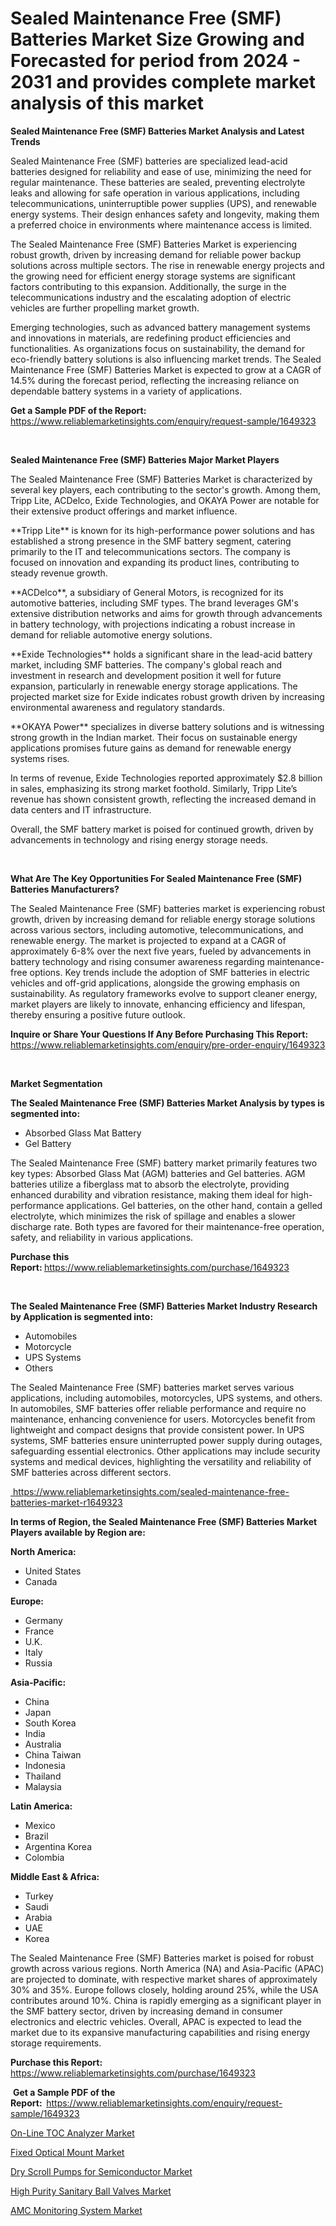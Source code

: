 <p><h1>Sealed Maintenance Free (SMF) Batteries Market Size Growing and Forecasted for period from 2024 - 2031 and provides complete market analysis of this market</h1></p><p><strong>Sealed Maintenance Free (SMF) Batteries Market Analysis and Latest Trends</strong></p>
<p><p>Sealed Maintenance Free (SMF) batteries are specialized lead-acid batteries designed for reliability and ease of use, minimizing the need for regular maintenance. These batteries are sealed, preventing electrolyte leaks and allowing for safe operation in various applications, including telecommunications, uninterruptible power supplies (UPS), and renewable energy systems. Their design enhances safety and longevity, making them a preferred choice in environments where maintenance access is limited.</p><p>The Sealed Maintenance Free (SMF) Batteries Market is experiencing robust growth, driven by increasing demand for reliable power backup solutions across multiple sectors. The rise in renewable energy projects and the growing need for efficient energy storage systems are significant factors contributing to this expansion. Additionally, the surge in the telecommunications industry and the escalating adoption of electric vehicles are further propelling market growth.</p><p>Emerging technologies, such as advanced battery management systems and innovations in materials, are redefining product efficiencies and functionalities. As organizations focus on sustainability, the demand for eco-friendly battery solutions is also influencing market trends. The Sealed Maintenance Free (SMF) Batteries Market is expected to grow at a CAGR of 14.5% during the forecast period, reflecting the increasing reliance on dependable battery systems in a variety of applications.</p></p>
<p><strong>Get a Sample PDF of the Report:&nbsp;</strong> <a href="https://www.reliablemarketinsights.com/enquiry/request-sample/1649323?utm_campaign=1405&utm_medium=2&utm_source=Github&utm_content=ia&utm_term=15102024&utm_id=sealed-maintenance-free-smf-batteries">https://www.reliablemarketinsights.com/enquiry/request-sample/1649323</a></p>
<p>&nbsp;</p>
<p><strong>Sealed Maintenance Free (SMF) Batteries Major Market Players</strong></p>
<p><p>The Sealed Maintenance Free (SMF) Batteries Market is characterized by several key players, each contributing to the sector's growth. Among them, Tripp Lite, ACDelco, Exide Technologies, and OKAYA Power are notable for their extensive product offerings and market influence.</p><p>**Tripp Lite** is known for its high-performance power solutions and has established a strong presence in the SMF battery segment, catering primarily to the IT and telecommunications sectors. The company is focused on innovation and expanding its product lines, contributing to steady revenue growth.</p><p>**ACDelco**, a subsidiary of General Motors, is recognized for its automotive batteries, including SMF types. The brand leverages GM's extensive distribution networks and aims for growth through advancements in battery technology, with projections indicating a robust increase in demand for reliable automotive energy solutions.</p><p>**Exide Technologies** holds a significant share in the lead-acid battery market, including SMF batteries. The company's global reach and investment in research and development position it well for future expansion, particularly in renewable energy storage applications. The projected market size for Exide indicates robust growth driven by increasing environmental awareness and regulatory standards.</p><p>**OKAYA Power** specializes in diverse battery solutions and is witnessing strong growth in the Indian market. Their focus on sustainable energy applications promises future gains as demand for renewable energy systems rises.</p><p>In terms of revenue, Exide Technologies reported approximately $2.8 billion in sales, emphasizing its strong market foothold. Similarly, Tripp Lite’s revenue has shown consistent growth, reflecting the increased demand in data centers and IT infrastructure.</p><p>Overall, the SMF battery market is poised for continued growth, driven by advancements in technology and rising energy storage needs.</p></p>
<p>&nbsp;</p>
<p><strong>What Are The Key Opportunities For Sealed Maintenance Free (SMF) Batteries Manufacturers?</strong></p>
<p><p>The Sealed Maintenance Free (SMF) batteries market is experiencing robust growth, driven by increasing demand for reliable energy storage solutions across various sectors, including automotive, telecommunications, and renewable energy. The market is projected to expand at a CAGR of approximately 6-8% over the next five years, fueled by advancements in battery technology and rising consumer awareness regarding maintenance-free options. Key trends include the adoption of SMF batteries in electric vehicles and off-grid applications, alongside the growing emphasis on sustainability. As regulatory frameworks evolve to support cleaner energy, market players are likely to innovate, enhancing efficiency and lifespan, thereby ensuring a positive future outlook.</p></p>
<p><strong>Inquire or Share Your Questions If Any Before Purchasing This Report:</strong> <a href="https://www.reliablemarketinsights.com/enquiry/pre-order-enquiry/1649323?utm_campaign=1405&utm_medium=2&utm_source=Github&utm_content=ia&utm_term=15102024&utm_id=sealed-maintenance-free-smf-batteries">https://www.reliablemarketinsights.com/enquiry/pre-order-enquiry/1649323</a></p>
<p>&nbsp;</p>
<p><strong>Market Segmentation</strong></p>
<p><strong>The Sealed Maintenance Free (SMF) Batteries Market Analysis by types is segmented into:</strong></p>
<p><ul><li>Absorbed Glass Mat Battery</li><li>Gel Battery</li></ul></p>
<p><p>The Sealed Maintenance Free (SMF) battery market primarily features two key types: Absorbed Glass Mat (AGM) batteries and Gel batteries. AGM batteries utilize a fiberglass mat to absorb the electrolyte, providing enhanced durability and vibration resistance, making them ideal for high-performance applications. Gel batteries, on the other hand, contain a gelled electrolyte, which minimizes the risk of spillage and enables a slower discharge rate. Both types are favored for their maintenance-free operation, safety, and reliability in various applications.</p></p>
<p><strong>Purchase this Report:&nbsp;</strong><a href="https://www.reliablemarketinsights.com/purchase/1649323?utm_campaign=1405&utm_medium=2&utm_source=Github&utm_content=ia&utm_term=15102024&utm_id=sealed-maintenance-free-smf-batteries">https://www.reliablemarketinsights.com/purchase/1649323</a></p>
<p>&nbsp;</p>
<p><strong>The Sealed Maintenance Free (SMF) Batteries Market Industry Research by Application is segmented into:</strong></p>
<p><ul><li>Automobiles</li><li>Motorcycle</li><li>UPS Systems</li><li>Others</li></ul></p>
<p><p>The Sealed Maintenance Free (SMF) batteries market serves various applications, including automobiles, motorcycles, UPS systems, and others. In automobiles, SMF batteries offer reliable performance and require no maintenance, enhancing convenience for users. Motorcycles benefit from lightweight and compact designs that provide consistent power. In UPS systems, SMF batteries ensure uninterrupted power supply during outages, safeguarding essential electronics. Other applications may include security systems and medical devices, highlighting the versatility and reliability of SMF batteries across different sectors.</p></p>
<p><a href="https://www.reliablemarketinsights.com/sealed-maintenance-free-batteries-market-r1649323?utm_campaign=1405&utm_medium=2&utm_source=Github&utm_content=ia&utm_term=15102024&utm_id=sealed-maintenance-free-smf-batteries">&nbsp;https://www.reliablemarketinsights.com/sealed-maintenance-free-batteries-market-r1649323</a></p>
<p><strong>In terms of Region, the Sealed Maintenance Free (SMF) Batteries Market Players available by Region are:</strong></p>
<p>
    <p> <strong> North America: </strong>
        <ul>
            <li>United States</li>
            <li>Canada</li>
        </ul>
        </p> 
    <p> <strong> Europe: </strong>
        <ul>
            <li>Germany</li>
            <li>France</li>
            <li>U.K.</li>
            <li>Italy</li>
            <li>Russia</li>
        </ul>
        </p> 
    <p> <strong> Asia-Pacific: </strong>
        <ul>
            <li>China</li>
            <li>Japan</li>
            <li>South Korea</li>
            <li>India</li>
            <li>Australia</li>
            <li>China Taiwan</li>
            <li>Indonesia</li>
            <li>Thailand</li>
            <li>Malaysia</li>
        </ul>
        </p> 
    <p> <strong> Latin America: </strong>
        <ul>
            <li>Mexico</li>
            <li>Brazil</li>
            <li>Argentina Korea</li>
            <li>Colombia</li>
        </ul>
        </p> 
    <p> <strong> Middle East & Africa: </strong>
        <ul>
            <li>Turkey</li>
            <li>Saudi</li>
            <li>Arabia</li>
            <li>UAE</li>
            <li>Korea</li>
        </ul>
    </p>
    </p>
<p><p>The Sealed Maintenance Free (SMF) Batteries market is poised for robust growth across various regions. North America (NA) and Asia-Pacific (APAC) are projected to dominate, with respective market shares of approximately 30% and 35%. Europe follows closely, holding around 25%, while the USA contributes around 10%. China is rapidly emerging as a significant player in the SMF battery sector, driven by increasing demand in consumer electronics and electric vehicles. Overall, APAC is expected to lead the market due to its expansive manufacturing capabilities and rising energy storage requirements.</p></p>
<p><strong>Purchase this Report: </strong><a href="https://www.reliablemarketinsights.com/purchase/1649323?utm_campaign=1405&utm_medium=2&utm_source=Github&utm_content=ia&utm_term=15102024&utm_id=sealed-maintenance-free-smf-batteries">https://www.reliablemarketinsights.com/purchase/1649323</a></p>
<p>&nbsp;<strong>Get a Sample PDF of the Report:&nbsp;&nbsp;</strong><a href="https://www.reliablemarketinsights.com/enquiry/request-sample/1649323?utm_campaign=1405&utm_medium=2&utm_source=Github&utm_content=ia&utm_term=15102024&utm_id=sealed-maintenance-free-smf-batteries">https://www.reliablemarketinsights.com/enquiry/request-sample/1649323</a></p>
<p><strong></strong></p>
<p><p><a href="https://github.com/jerrodkho/Market-Research-Report-List-1/blob/main/on-line-toc-analyzer-market.md?utm_campaign=1405&utm_medium=2&utm_source=Github&utm_content=ia&utm_term=15102024&utm_id=sealed-maintenance-free-smf-batteries">On-Line TOC Analyzer Market</a></p><p><a href="https://www.linkedin.com/pulse/global-fixed-optical-mount-market-sector2024-2031-izf3e?utm_campaign=1405&utm_medium=2&utm_source=Github&utm_content=ia&utm_term=15102024&utm_id=sealed-maintenance-free-smf-batteries">Fixed Optical Mount Market</a></p><p><a href="https://www.linkedin.com/pulse/sustainability-trends-dry-scroll-pumps-semiconductor-fphle?utm_campaign=1405&utm_medium=2&utm_source=Github&utm_content=ia&utm_term=15102024&utm_id=sealed-maintenance-free-smf-batteries">Dry Scroll Pumps for Semiconductor Market</a></p><p><a href="https://www.linkedin.com/pulse/pulse-high-purity-sanitary-ball-valves-rhythms-change-mj9hc?utm_campaign=1405&utm_medium=2&utm_source=Github&utm_content=ia&utm_term=15102024&utm_id=sealed-maintenance-free-smf-batteries">High Purity Sanitary Ball Valves Market</a></p><p><a href="https://github.com/mattyh9leabow/Market-Research-Report-List-1/blob/main/amc-monitoring-system-market.md?utm_campaign=1405&utm_medium=2&utm_source=Github&utm_content=ia&utm_term=15102024&utm_id=sealed-maintenance-free-smf-batteries">AMC Monitoring System Market</a></p></p>